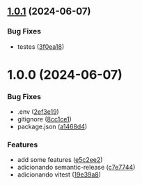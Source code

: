 ## [1.0.1](https://github.com/ViniciusAlexsander/use-async-from-scratch/compare/v1.0.0...v1.0.1) (2024-06-07)


### Bug Fixes

* testes ([3f0ea18](https://github.com/ViniciusAlexsander/use-async-from-scratch/commit/3f0ea1826823769717fb7f231e1b474080d4a274))

# 1.0.0 (2024-06-07)


### Bug Fixes

* .env ([2ef3e19](https://github.com/ViniciusAlexsander/use-async-from-scratch/commit/2ef3e198c4d084172cb05c6baad995dedb2271c9))
* gitignore ([8cc1ce1](https://github.com/ViniciusAlexsander/use-async-from-scratch/commit/8cc1ce1b95500d9c71e0905f24889e4cb7ed56d3))
* package.json ([a1468d4](https://github.com/ViniciusAlexsander/use-async-from-scratch/commit/a1468d490f841bdba3560e470e5465a6ecac06fb))


### Features

* add some features ([e5c2ee2](https://github.com/ViniciusAlexsander/use-async-from-scratch/commit/e5c2ee2a7d062605793d7cd0306e3453802d2537))
* adicionando semantic-release ([c7e7744](https://github.com/ViniciusAlexsander/use-async-from-scratch/commit/c7e774421393d38f5bc9963120a6af7fab094ffe))
* adicionando vitest ([19e39a8](https://github.com/ViniciusAlexsander/use-async-from-scratch/commit/19e39a8b07418a455cb47acc80f1de6a857a4e55))
